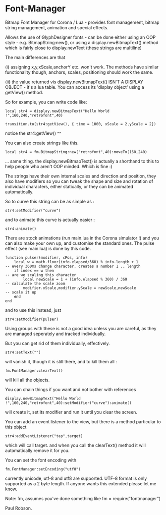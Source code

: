Font-Manager
============

Bitmap Font Manager for Corona / Lua - provides font management, bitmap string management, animation and special effects.

Allows the use of GlyphDesigner fonts - can be done either using an OOP style - e.g. BitmapString:new(), or using a display.newBitmapText() method which is 
fairly close to display.newText (these strings are multiline)

The main differences are that

(i) assigning x,y,xScale,anchorY etc. won't work. The methods have similar functionality though, anchors, scales, positioning should work the same.

(ii) the value returned vis display.newBitmapText() ISN'T A DISPLAY OBJECT - it's a lua table. You can access its 'display object' using a getView()
method.

So for example, you can write code like:

	local str4 = display.newBitmapText("Hello World !",160,240,"retrofont",40) 

	transition.to(str4:getView(), { time = 1000, xScale = 2,yScale = 2})

notice the str4:getView() ^^

You can also create strings like this.

	local str4 = fm.BitmapString:new("retrofont",40):moveTo(160,240)

... same thing. the display.newBitmapText() is actually a shorthand to this to help people who aren't OOP minded. Which is fine :)

The strings have their own internal scales and direction and position, they also have modifiers so you can tweak the shape and size and rotation of individual
characters, either statically, or they can be animated automatically.

So to curve this string can be as simple as :

	str4:setModifier("curve")

and to animate this curve is actually easier :

	str4:animate()

There are stock animations (run main.lua in the Corona simulator !) and you can also make your own up, and customise the standard ones. The pulse effect 
(see main.lua) is done by this code.

	function pulser(modifier, cPos, info)
		local w = math.floor(info.elapsed/360) % info.length + 1 									-- every 360ms change character, creates a number 1 .. length
		if index == w then  																		-- are we scaling this character
			local newScale = 1 + (info.elapsed % 360) / 360 										-- calculate the scale zoom
			modifier.xScale,modifier.yScale = newScale,newScale 									-- scale it up
		end
	end

and to use this instead, just

	str4:setModifier(pulser)

Using groups with these is not a good idea unless you are careful, as they are managed seperately and tracked individually. 

But you can get rid of them individually, effectively.

	str4:setText("")

will vanish it, though it is still there, and to kill them all :

	fm.FontManager:clearText()

will kill all the objects.

You can chain things if you want and not bother with references

	display.newBitmapText("Hello World !",160,240,"retrofont",40):setModifier("curve"):animate()

will create it, set its modifier and run it until you clear the screen.

You can add an event listener to the view, but there is a method particular to this object

	str4:addEventListener("tap",target)

which will call target.<event> and when you call the clearText() method it will automatically remove it for you.

You can set the font encoding with

	fm.FontManager:setEncoding("utf8")

currently unicode, utf-8 and utf8 are supported. UTF-8 format is only supported as a 2 byte length. If anyone wants this extended please let me know.
	
Note: fm, assumes you've done something like fm = require("fontmanager")

Paul Robson.